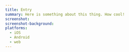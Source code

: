 ```yaml
---
title: Entry
summary: Here is something about this thing. How cool!
screenshot:
screenshot-background:
platforms:
  - iOS
  - Android
  - web
---
```


##
